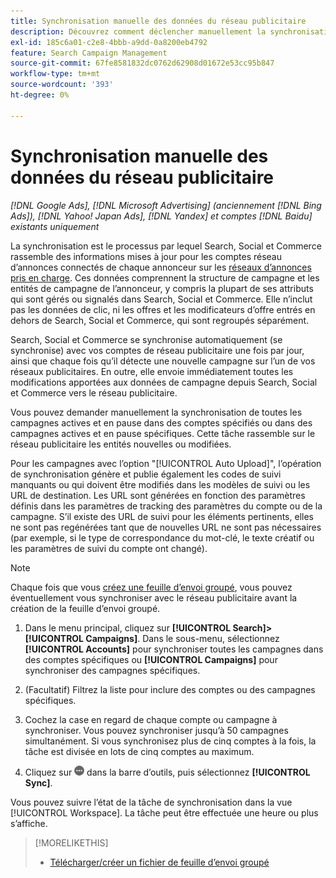 ```yaml
---
title: Synchronisation manuelle des données du réseau publicitaire
description: Découvrez comment déclencher manuellement la synchronisation de votre structure de campagne et des entités de campagne pour les réseaux publicitaires pris en charge.
exl-id: 185c6a01-c2e8-4bbb-a9dd-0a8200eb4792
feature: Search Campaign Management
source-git-commit: 67fe8581832dc0762d62908d01672e53cc95b847
workflow-type: tm+mt
source-wordcount: '393'
ht-degree: 0%

---
```


# Synchronisation manuelle des données du réseau publicitaire

*[!DNL Google Ads], [!DNL Microsoft Advertising] (anciennement [!DNL Bing Ads]), [!DNL Yahoo! Japan Ads], [!DNL Yandex] et comptes [!DNL Baidu] existants uniquement*

La synchronisation est le processus par lequel Search, Social et Commerce rassemble des informations mises à jour pour les comptes réseau d’annonces connectés de chaque annonceur sur les [réseaux d’annonces pris en charge](/help/search-social-commerce/introduction/supported-inventory.md). Ces données comprennent la structure de campagne et les entités de campagne de l’annonceur, y compris la plupart de ses attributs qui sont gérés ou signalés dans Search, Social et Commerce. Elle n’inclut pas les données de clic, ni les offres et les modificateurs d’offre entrés en dehors de Search, Social et Commerce, qui sont regroupés séparément.

Search, Social et Commerce se synchronise automatiquement (se synchronise) avec vos comptes de réseau publicitaire une fois par jour, ainsi que chaque fois qu’il détecte une nouvelle campagne sur l’un de vos réseaux publicitaires. En outre, elle envoie immédiatement toutes les modifications apportées aux données de campagne depuis Search, Social et Commerce vers le réseau publicitaire.

Vous pouvez demander manuellement la synchronisation de toutes les campagnes actives et en pause dans des comptes spécifiés ou dans des campagnes actives et en pause spécifiques. Cette tâche rassemble sur le réseau publicitaire les entités nouvelles ou modifiées.

Pour les campagnes avec l’option &quot;[!UICONTROL Auto Upload]&quot;, l’opération de synchronisation génère et publie également les codes de suivi manquants ou qui doivent être modifiés dans les modèles de suivi ou les URL de destination. Les URL sont générées en fonction des paramètres définis dans les paramètres de tracking des paramètres du compte ou de la campagne. S’il existe des URL de suivi pour les éléments pertinents, elles ne sont pas regénérées tant que de nouvelles URL ne sont pas nécessaires (par exemple, si le type de correspondance du mot-clé, le texte créatif ou les paramètres de suivi du compte ont changé).

>[!NOTE]
>
>Chaque fois que vous [créez une feuille d’envoi groupé](/help/search-social-commerce/campaign-management/bulksheets/bulksheet-download.md), vous pouvez éventuellement vous synchroniser avec le réseau publicitaire avant la création de la feuille d’envoi groupé.

1. Dans le menu principal, cliquez sur **[!UICONTROL Search]>[!UICONTROL Campaigns]**. Dans le sous-menu, sélectionnez **[!UICONTROL Accounts]** pour synchroniser toutes les campagnes dans des comptes spécifiques ou **[!UICONTROL Campaigns]** pour synchroniser des campagnes spécifiques.

1. (Facultatif) Filtrez la liste pour inclure des comptes ou des campagnes spécifiques.

1. Cochez la case en regard de chaque compte ou campagne à synchroniser. Vous pouvez synchroniser jusqu’à 50 campagnes simultanément. Si vous synchronisez plus de cinq comptes à la fois, la tâche est divisée en lots de cinq comptes au maximum.

1. Cliquez sur **![Plus](/help/search-social-commerce/assets/more.png "Plus")** dans la barre d’outils, puis sélectionnez **[!UICONTROL Sync]**.

Vous pouvez suivre l’état de la tâche de synchronisation dans la vue [!UICONTROL Workspace]. La tâche peut être effectuée
une heure ou plus s’affiche.

>[!MORELIKETHIS]
>
>* [Télécharger/créer un fichier de feuille d’envoi groupé](/help/search-social-commerce/campaign-management/bulksheets/bulksheet-download.md)
